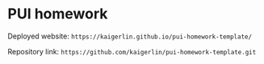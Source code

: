 # PUI homework

Deployed website: `https://kaigerlin.github.io/pui-homework-template/`

Repository link: `https://github.com/kaigerlin/pui-homework-template.git`
